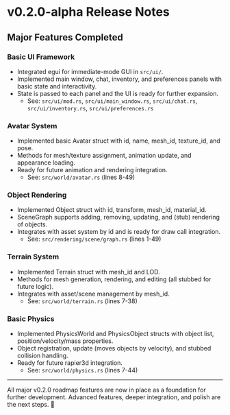 # v0.2.0-alpha Release Notes

## Major Features Completed

### Basic UI Framework
- Integrated egui for immediate-mode GUI in `src/ui/`.
- Implemented main window, chat, inventory, and preferences panels with basic state and interactivity.
- State is passed to each panel and the UI is ready for further expansion.
  - See: `src/ui/mod.rs`, `src/ui/main_window.rs`, `src/ui/chat.rs`, `src/ui/inventory.rs`, `src/ui/preferences.rs`

### Avatar System
- Implemented basic Avatar struct with id, name, mesh_id, texture_id, and pose.
- Methods for mesh/texture assignment, animation update, and appearance loading.
- Ready for future animation and rendering integration.
  - See: `src/world/avatar.rs` (lines 8-49)

### Object Rendering
- Implemented Object struct with id, transform, mesh_id, material_id.
- SceneGraph supports adding, removing, updating, and (stub) rendering of objects.
- Integrates with asset system by id and is ready for draw call integration.
  - See: `src/rendering/scene/graph.rs` (lines 1-49)

### Terrain System
- Implemented Terrain struct with mesh_id and LOD.
- Methods for mesh generation, rendering, and editing (all stubbed for future logic).
- Integrates with asset/scene management by mesh_id.
  - See: `src/world/terrain.rs` (lines 7-38)

### Basic Physics
- Implemented PhysicsWorld and PhysicsObject structs with object list, position/velocity/mass properties.
- Object registration, update (moves objects by velocity), and stubbed collision handling.
- Ready for future rapier3d integration.
  - See: `src/world/physics.rs` (lines 7-44)

---

All major v0.2.0 roadmap features are now in place as a foundation for further development. Advanced features, deeper integration, and polish are the next steps. 🎉